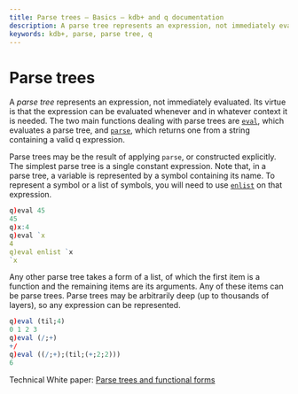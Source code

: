 ```yaml
---
title: Parse trees – Basics – kdb+ and q documentation
description: A parse tree represents an expression, not immediately evaluated. Its virtue is that the expression can be evaluated whenever and in whatever context it is needed. The two main functions dealing with parse trees are eval, which evaluates a parse tree, and parse, which returns one from a string containing a valid q expression.
keywords: kdb+, parse, parse tree, q
---
```

# Parse trees



A _parse tree_ represents an expression, not immediately evaluated. Its virtue is that the expression can be evaluated whenever and in whatever context it is needed. The two main functions dealing with parse trees are [`eval`](../ref/eval.md), which evaluates a parse tree, and [`parse`](../ref/parse.md), which returns one from a string containing a valid q expression.

Parse trees may be the result of applying `parse`, or constructed explicitly. The simplest parse tree is a single constant expression. Note that, in a parse tree, a variable is represented by a symbol containing its name. To represent a symbol or a list of symbols, you will need to use [`enlist`](../ref/enlist.md) on that expression.

```q
q)eval 45
45
q)x:4
q)eval `x
4
q)eval enlist `x
`x
```

Any other parse tree takes a form of a list, of which the first item is a function and the remaining items are its arguments. Any of these items can be parse trees. Parse trees may be arbitrarily deep (up to thousands of layers), so any expression can be represented.

```q
q)eval (til;4)
0 1 2 3
q)eval (/;+)
+/
q)eval ((/;+);(til;(+;2;2)))
6
```


<i class="far fa-hand-point-right"></i> 
Technical White paper: [Parse trees and functional forms](../wp/parse-trees.md)

